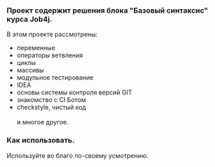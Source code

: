 <h3>Проект содержит решения блока "Базовый синтаксис" курса Job4j.</h3>

В этом проекте рассмотрены:

* переменные
* операторы ветвления
* циклы
* массивы
* модульное тестирование
* IDEA
* основы системы контроля версий GIT
* знакомство с CI Ботом
* checkstyle, чистый код<br><br>
и многое другое.<br>


<h3>Как использовать.</h3>
Используйте во благо по-своему усмотрению.
